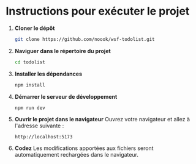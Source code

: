 # Instructions pour exécuter le projet

1. **Cloner le dépôt**
    ```bash
    git clone https://github.com/noook/wsf-todolist.git
    ```

2. **Naviguer dans le répertoire du projet**
    ```bash
    cd todolist
    ```

3. **Installer les dépendances**
    ```bash
    npm install
    ```

4. **Démarrer le serveur de développement**
    ```bash
    npm run dev
    ```

5. **Ouvrir le projet dans le navigateur**
    Ouvrez votre navigateur et allez à l'adresse suivante :
    ```
    http://localhost:5173
    ```

6. **Codez**
    Les modifications apportées aux fichiers seront automatiquement rechargées dans le navigateur.
